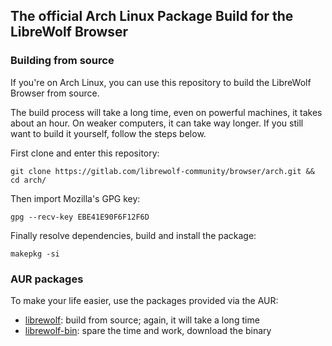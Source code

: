## The official Arch Linux Package Build for the LibreWolf Browser

### Building from source

If you're on Arch Linux, you can use this repository to build the LibreWolf Browser from source.

The build process will take a long time, even on powerful machines, it takes about an hour. On weaker computers, it can take way longer.
If you still want to build it yourself, follow the steps below.

First clone and enter this repository:

`git clone https://gitlab.com/librewolf-community/browser/arch.git && cd arch/`

Then import Mozilla's GPG key:

`gpg --recv-key EBE41E90F6F12F6D`

Finally resolve dependencies, build and install the package:

`makepkg -si`



### AUR packages

To make your life easier, use the packages provided via the AUR:

 - [librewolf](https://aur.archlinux.org/packages/librewolf): build from source; again, it will take a long time
 - [librewolf-bin](https://aur.archlinux.org/packages/librewolf-bin): spare the time and work, download the binary

